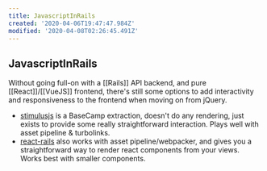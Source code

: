 ```yaml
---
title: JavascriptInRails
created: '2020-04-06T19:47:47.984Z'
modified: '2020-04-08T02:26:45.491Z'
---
```


## JavascriptInRails

Without going full-on with a [[Rails]] API backend, and pure [[React]]/[[VueJS]] frontend, there's still some options to add interactivity and responsiveness to the frontend when moving on from jQuery.

- [stimulusjs](https://stimulusjs.org/) is a BaseCamp extraction, doesn't do any rendering, just exists to provide some really straightforward interaction. Plays well with asset pipeline & turbolinks.
- [react-rails](https://github.com/reactjs/react-rails) also works with asset pipeline/webpacker, and gives you a straightforward way to render react components from your views. Works best with smaller components.
